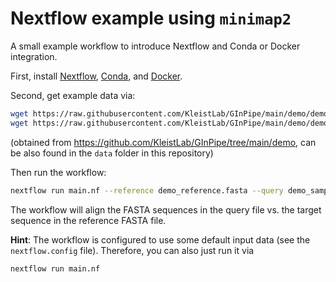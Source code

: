 # Nextflow example using `minimap2`

A small example workflow to introduce Nextflow and Conda or Docker integration. 

First, install [Nextflow](https://nextflow.io/), [Conda](https://docs.conda.io/en/latest/miniconda.html), and [Docker](https://docs.docker.com/engine/installation/).

Second, get example data via:
```bash
wget https://raw.githubusercontent.com/KleistLab/GInPipe/main/demo/demo_reference.fasta .
wget https://raw.githubusercontent.com/KleistLab/GInPipe/main/demo/demo_samples.fasta .
```
(obtained from https://github.com/KleistLab/GInPipe/tree/main/demo, can be also found in the `data` folder in this repository)

Then run the workflow:
```bash
nextflow run main.nf --reference demo_reference.fasta --query demo_samples.fasta
```

The workflow will align the FASTA sequences in the query file vs. the target sequence in the reference FASTA file.

**Hint**: The workflow is configured to use some default input data (see the `nextflow.config` file). Therefore, you can also just run it via
```bash
nextflow run main.nf
```
